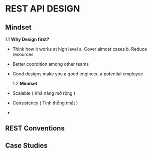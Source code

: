 # REST API DESIGN

## Mindset

1.1 **Why Design first?**

- Think how it works at high level
  a. Cover almost cases
  b. Reduce resources
- Better coordition among other teams
- Good designs make you a good engineer, a potential employee

  1.2 **Mindset**

- Scalable ( Khả năng mở rộng )
- Consistency ( Tính thống nhất )
-

## REST Conventions

## Case Studies
